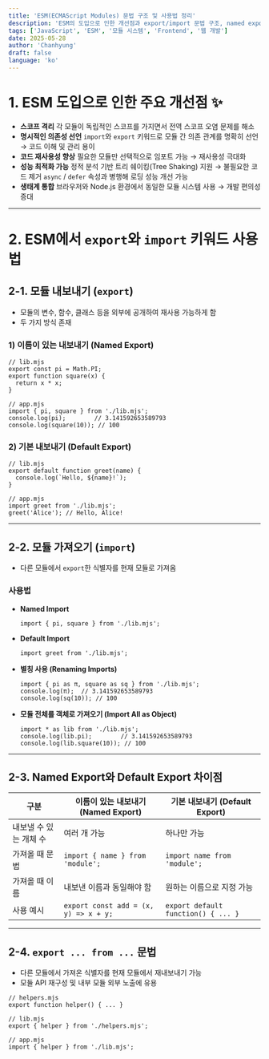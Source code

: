 ```yaml
---
title: 'ESM(ECMAScript Modules) 문법 구조 및 사용법 정리'
description: 'ESM의 도입으로 인한 개선점과 export/import 문법 구조, named export와 default export의 차이점 등을 예제와 함께 정리합니다.'
tags: ['JavaScript', 'ESM', '모듈 시스템', 'Frontend', '웹 개발']
date: 2025-05-28
author: 'Chanhyung'
draft: false
language: 'ko'
---
```


# 1. ESM 도입으로 인한 주요 개선점 ✨

- **스코프 격리**
  각 모듈이 독립적인 스코프를 가지면서 전역 스코프 오염 문제를 해소
- **명시적인 의존성 선언**
  `import`와 `export` 키워드로 모듈 간 의존 관계를 명확히 선언 → 코드 이해 및 관리 용이
- **코드 재사용성 향상**
  필요한 모듈만 선택적으로 임포트 가능 → 재사용성 극대화
- **성능 최적화 가능**
  정적 분석 기반 트리 쉐이킹(Tree Shaking) 지원 → 불필요한 코드 제거
  `async` / `defer` 속성과 병행해 로딩 성능 개선 가능
- **생태계 통합**
  브라우저와 Node.js 환경에서 동일한 모듈 시스템 사용 → 개발 편의성 증대

---

# 2. ESM에서 `export`와 `import` 키워드 사용법

## 2-1. 모듈 내보내기 (`export`)

- 모듈의 변수, 함수, 클래스 등을 외부에 공개하여 재사용 가능하게 함
- 두 가지 방식 존재

### 1) 이름이 있는 내보내기 (Named Export)

```
// lib.mjs
export const pi = Math.PI;
export function square(x) {
  return x * x;
}

```

```
// app.mjs
import { pi, square } from './lib.mjs';
console.log(pi);        // 3.141592653589793
console.log(square(10)); // 100

```

### 2) 기본 내보내기 (Default Export)

```
// lib.mjs
export default function greet(name) {
  console.log(`Hello, ${name}!`);
}

```

```
// app.mjs
import greet from './lib.mjs';
greet('Alice'); // Hello, Alice!

```

---

## 2-2. 모듈 가져오기 (`import`)

- 다른 모듈에서 `export`한 식별자를 현재 모듈로 가져옴

### 사용법

- **Named Import**

  ```
  import { pi, square } from './lib.mjs';

  ```

- **Default Import**

  ```
  import greet from './lib.mjs';

  ```

- **별칭 사용 (Renaming Imports)**

  ```
  import { pi as π, square as sq } from './lib.mjs';
  console.log(π);  // 3.141592653589793
  console.log(sq(10)); // 100

  ```

- **모듈 전체를 객체로 가져오기 (Import All as Object)**

  ```
  import * as lib from './lib.mjs';
  console.log(lib.pi);        // 3.141592653589793
  console.log(lib.square(10)); // 100

  ```

---

## 2-3. Named Export와 Default Export 차이점

| 구분                   | 이름이 있는 내보내기 (Named Export)   | 기본 내보내기 (Default Export)      |
| ---------------------- | ------------------------------------- | ----------------------------------- |
| 내보낼 수 있는 개체 수 | 여러 개 가능                          | 하나만 가능                         |
| 가져올 때 문법         | `import { name } from 'module';`      | `import name from 'module';`        |
| 가져올 때 이름         | 내보낸 이름과 동일해야 함             | 원하는 이름으로 지정 가능           |
| 사용 예시              | `export const add = (x, y) => x + y;` | `export default function() { ... }` |

---

## 2-4. `export ... from ...` 문법

- 다른 모듈에서 가져온 식별자를 현재 모듈에서 재내보내기 가능
- 모듈 API 재구성 및 내부 모듈 외부 노출에 유용

```
// helpers.mjs
export function helper() { ... }

// lib.mjs
export { helper } from './helpers.mjs';

// app.mjs
import { helper } from './lib.mjs';
```
